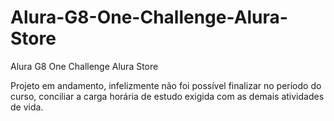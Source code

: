 # Alura-G8-One-Challenge-Alura-Store
Alura G8 One Challenge Alura Store

Projeto em andamento, infelizmente não foi possível finalizar no período do curso, conciliar a carga horária de estudo exigida com as demais atividades de vida.
